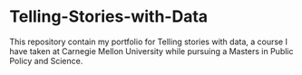 # Telling-Stories-with-Data
This repository contain my portfolio for Telling stories with data, a course I have taken at Carnegie Mellon University while pursuing a Masters in Public Policy and Science. 

